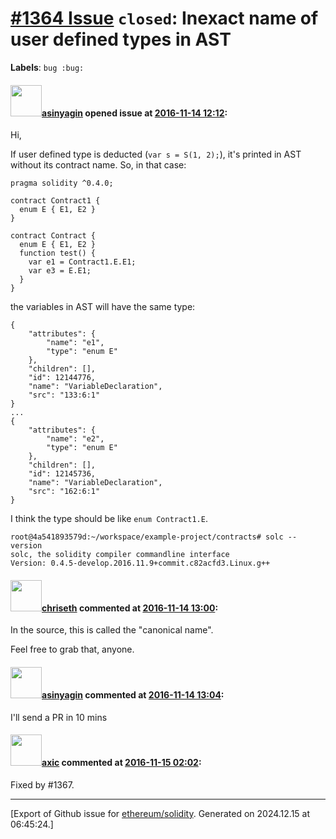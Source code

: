 # [\#1364 Issue](https://github.com/ethereum/solidity/issues/1364) `closed`: Inexact name of user defined types in AST
**Labels**: `bug :bug:`


#### <img src="https://avatars.githubusercontent.com/u/700837?v=4" width="50">[asinyagin](https://github.com/asinyagin) opened issue at [2016-11-14 12:12](https://github.com/ethereum/solidity/issues/1364):

Hi,

If user defined type is deducted (`var s = S(1, 2);`), it's printed in AST without its contract name. So, in that case:
```
pragma solidity ^0.4.0;

contract Contract1 {
  enum E { E1, E2 }
}

contract Contract {
  enum E { E1, E2 }
  function test() {
    var e1 = Contract1.E.E1;
    var e3 = E.E1;
  }
}
```
the variables in AST will have the same type:
```
{
    "attributes": {
        "name": "e1",
        "type": "enum E"
    },
    "children": [],
    "id": 12144776,
    "name": "VariableDeclaration",
    "src": "133:6:1"
}
...
{
    "attributes": {
        "name": "e2",
        "type": "enum E"
    },
    "children": [],
    "id": 12145736,
    "name": "VariableDeclaration",
    "src": "162:6:1"
}
```

I think the type should be like `enum Contract1.E`.

```
root@4a541893579d:~/workspace/example-project/contracts# solc --version
solc, the solidity compiler commandline interface
Version: 0.4.5-develop.2016.11.9+commit.c82acfd3.Linux.g++
```

#### <img src="https://avatars.githubusercontent.com/u/9073706?v=4" width="50">[chriseth](https://github.com/chriseth) commented at [2016-11-14 13:00](https://github.com/ethereum/solidity/issues/1364#issuecomment-260328696):

In the source, this is called the "canonical name".

Feel free to grab that, anyone.

#### <img src="https://avatars.githubusercontent.com/u/700837?v=4" width="50">[asinyagin](https://github.com/asinyagin) commented at [2016-11-14 13:04](https://github.com/ethereum/solidity/issues/1364#issuecomment-260329459):

I'll send a PR in 10 mins

#### <img src="https://avatars.githubusercontent.com/u/20340?v=4" width="50">[axic](https://github.com/axic) commented at [2016-11-15 02:02](https://github.com/ethereum/solidity/issues/1364#issuecomment-260524972):

Fixed by #1367.


-------------------------------------------------------------------------------



[Export of Github issue for [ethereum/solidity](https://github.com/ethereum/solidity). Generated on 2024.12.15 at 06:45:24.]
